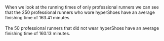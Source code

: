 When we look at the running times of only professional runners we can see that the 250 professional runners who wore hyperShoes have an average finishing time of 163.41 minutes.
<br>
<br>
The 50 professional runners that did not wear hyperShoes have an average finishing time of 160.13 minutes. 
